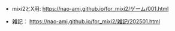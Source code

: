 - mixi2とX用:
https://nao-amj.github.io/for_mixi2/ゲーム/001.html

- 雑記：
https://nao-amj.github.io/for_mixi2/雑記/202501.html